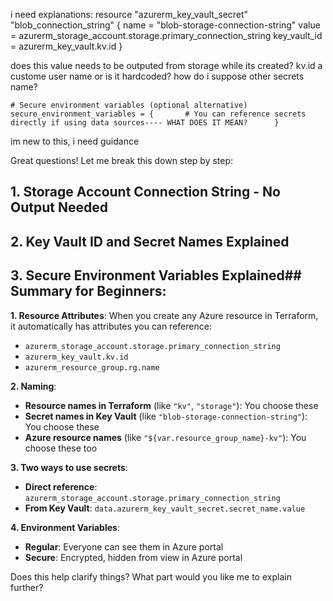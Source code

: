 i need explanations:
resource "azurerm_key_vault_secret" "blob_connection_string" {
  name         = "blob-storage-connection-string"
  value        = azurerm_storage_account.storage.primary_connection_string
  key_vault_id = azurerm_key_vault.kv.id
}

does this value needs to be outputed from storage while its created? kv.id a custome user name or is it hardcoded? how do i suppose other secrets name?

    # Secure environment variables (optional alternative)     secure_environment_variables = {       # You can reference secrets directly if using data sources---- WHAT DOES IT MEAN?      }

im new to this, i need guidance

Great questions! Let me break this down step by step:

## 1. Storage Account Connection String - No Output Needed

## 2. Key Vault ID and Secret Names Explained

## 3. Secure Environment Variables Explained## Summary for Beginners:

**1. Resource Attributes**: When you create any Azure resource in Terraform, it automatically has attributes you can reference:
- `azurerm_storage_account.storage.primary_connection_string`
- `azurerm_key_vault.kv.id`
- `azurerm_resource_group.rg.name`

**2. Naming**:
- **Resource names in Terraform** (like `"kv"`, `"storage"`): You choose these
- **Secret names in Key Vault** (like `"blob-storage-connection-string"`): You choose these
- **Azure resource names** (like `"${var.resource_group_name}-kv"`): You choose these too

**3. Two ways to use secrets**:
- **Direct reference**: `azurerm_storage_account.storage.primary_connection_string`
- **From Key Vault**: `data.azurerm_key_vault_secret.secret_name.value`

**4. Environment Variables**:
- **Regular**: Everyone can see them in Azure portal
- **Secure**: Encrypted, hidden from view in Azure portal

Does this help clarify things? What part would you like me to explain further?